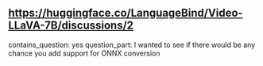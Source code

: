 ## https://huggingface.co/LanguageBind/Video-LLaVA-7B/discussions/2

contains_question: yes
question_part: I wanted to see if there would be any chance you add support for ONNX conversion